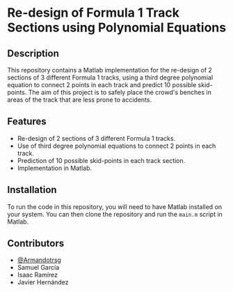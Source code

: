 # Re-design of Formula 1 Track Sections using Polynomial Equations

## Description

This repository contains a Matlab implementation for the re-design of 2 sections of 3 different Formula 1 tracks, using a third degree polynomial equation to connect 2 points in each track and predict 10 possible skid-points. The aim of this project is to safely place the crowd's benches in areas of the track that are less prone to accidents.

## Features

- Re-design of 2 sections of 3 different Formula 1 tracks.
- Use of third degree polynomial equations to connect 2 points in each track.
- Prediction of 10 possible skid-points in each track section.
- Implementation in Matlab.

## Installation

To run the code in this repository, you will need to have Matlab installed on your system. You can then clone the repository and run the `main.m` script in Matlab.

## Contributors

- [@Armandotrsg](https://github.com/Armandotrsg)
- Samuel García
- Isaac Ramírez
- Javier Hernández
